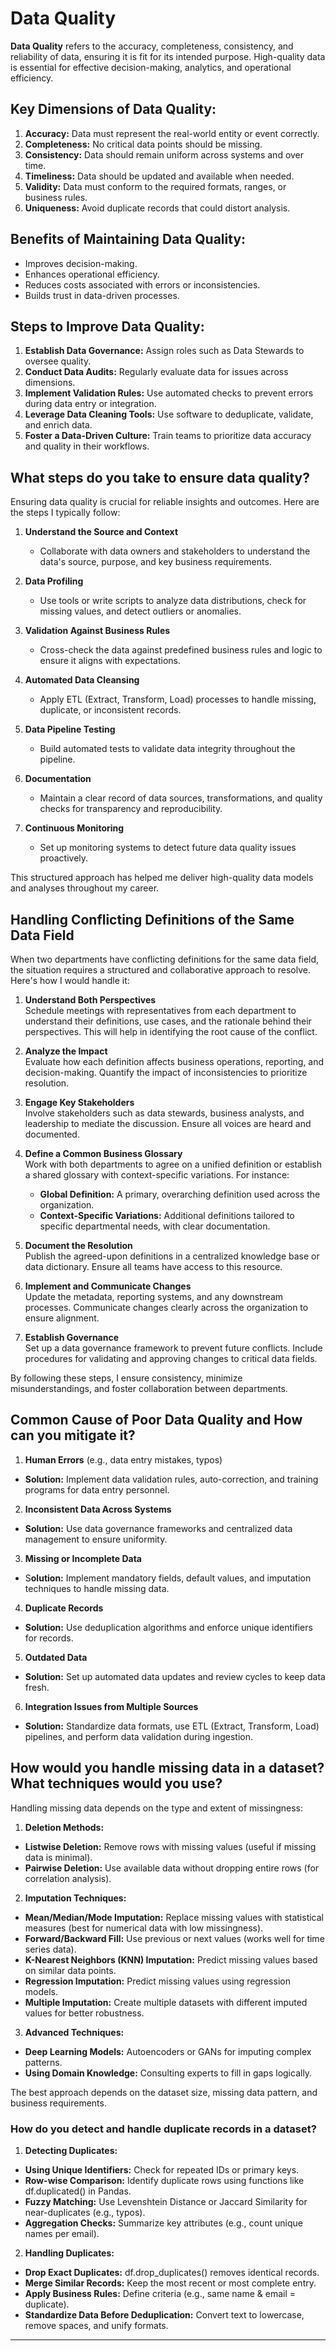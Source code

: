 # Data Quality

**Data Quality** refers to the accuracy, completeness, consistency, and reliability of data, ensuring it is fit for its intended purpose.
High-quality data is essential for effective decision-making, analytics, and operational efficiency.

## Key Dimensions of Data Quality:
1. **Accuracy:** Data must represent the real-world entity or event correctly.
2. **Completeness:** No critical data points should be missing.
3. **Consistency:** Data should remain uniform across systems and over time.
4. **Timeliness:** Data should be updated and available when needed.
5. **Validity:** Data must conform to the required formats, ranges, or business rules.
6. **Uniqueness:** Avoid duplicate records that could distort analysis.

## Benefits of Maintaining Data Quality:
- Improves decision-making.
- Enhances operational efficiency.
- Reduces costs associated with errors or inconsistencies.
- Builds trust in data-driven processes.

## Steps to Improve Data Quality:
1. **Establish Data Governance:** Assign roles such as Data Stewards to oversee quality.
2. **Conduct Data Audits:** Regularly evaluate data for issues across dimensions.
3. **Implement Validation Rules:** Use automated checks to prevent errors during data entry or integration.
4. **Leverage Data Cleaning Tools:** Use software to deduplicate, validate, and enrich data.
5. **Foster a Data-Driven Culture:** Train teams to prioritize data accuracy and quality in their workflows.

## **What steps do you take to ensure data quality?**
Ensuring data quality is crucial for reliable insights and outcomes. Here are the steps I typically follow:

1. **Understand the Source and Context**  
   - Collaborate with data owners and stakeholders to understand the data's source, purpose, and key business requirements.

2. **Data Profiling**  
   - Use tools or write scripts to analyze data distributions, check for missing values, and detect outliers or anomalies.

3. **Validation Against Business Rules**  
   - Cross-check the data against predefined business rules and logic to ensure it aligns with expectations.

4. **Automated Data Cleansing**  
   - Apply ETL (Extract, Transform, Load) processes to handle missing, duplicate, or inconsistent records.

5. **Data Pipeline Testing**  
   - Build automated tests to validate data integrity throughout the pipeline.

6. **Documentation**  
   - Maintain a clear record of data sources, transformations, and quality checks for transparency and reproducibility.

7. **Continuous Monitoring**  
   - Set up monitoring systems to detect future data quality issues proactively.

This structured approach has helped me deliver high-quality data models and analyses throughout my career.

## Handling Conflicting Definitions of the Same Data Field

When two departments have conflicting definitions for the same data field, the situation requires a structured and collaborative approach to resolve. Here's how I would handle it:

1. **Understand Both Perspectives**  
   Schedule meetings with representatives from each department to understand their definitions, use cases, and the rationale behind their perspectives. This will help in identifying the root cause of the conflict.

2. **Analyze the Impact**  
   Evaluate how each definition affects business operations, reporting, and decision-making. Quantify the impact of inconsistencies to prioritize resolution.

3. **Engage Key Stakeholders**  
   Involve stakeholders such as data stewards, business analysts, and leadership to mediate the discussion. Ensure all voices are heard and documented.

4. **Define a Common Business Glossary**  
   Work with both departments to agree on a unified definition or establish a shared glossary with context-specific variations. For instance:
   - **Global Definition:** A primary, overarching definition used across the organization.
   - **Context-Specific Variations:** Additional definitions tailored to specific departmental needs, with clear documentation.

5. **Document the Resolution**  
   Publish the agreed-upon definitions in a centralized knowledge base or data dictionary. Ensure all teams have access to this resource.

6. **Implement and Communicate Changes**  
   Update the metadata, reporting systems, and any downstream processes. Communicate changes clearly across the organization to ensure alignment.

7. **Establish Governance**  
   Set up a data governance framework to prevent future conflicts. Include procedures for validating and approving changes to critical data fields.

By following these steps, I ensure consistency, minimize misunderstandings, and foster collaboration between departments.


## Common Cause of Poor Data Quality and How can you mitigate it?
1. **Human Errors** (e.g., data entry mistakes, typos)
- **Solution:** Implement data validation rules, auto-correction, and training programs for data entry personnel.

2. **Inconsistent Data Across Systems**
- **Solution:** Use data governance frameworks and centralized data management to ensure uniformity.

3. **Missing or Incomplete Data**
- S**olution:** Implement mandatory fields, default values, and imputation techniques to handle missing data.

4. **Duplicate Records**
- **Solution:** Use deduplication algorithms and enforce unique identifiers for records.

5. **Outdated Data**
- **Solution:** Set up automated data updates and review cycles to keep data fresh.

6. **Integration Issues from Multiple Sources**
- **Solution:** Standardize data formats, use ETL (Extract, Transform, Load) pipelines, and perform data validation during ingestion.

## How would you handle missing data in a dataset? What techniques would you use?
Handling missing data depends on the type and extent of missingness:

1. **Deletion Methods:**
- **Listwise Deletion:** Remove rows with missing values (useful if missing data is minimal).
- **Pairwise Deletion:** Use available data without dropping entire rows (for correlation analysis).

2. **Imputation Techniques:**
- **Mean/Median/Mode Imputation:** Replace missing values with statistical measures (best for numerical data with low missingness).
- **Forward/Backward Fill:** Use previous or next values (works well for time series data).
- **K-Nearest Neighbors (KNN) Imputation:** Predict missing values based on similar data points.
- **Regression Imputation:** Predict missing values using regression models.
- **Multiple Imputation:** Create multiple datasets with different imputed values for better robustness.

3. **Advanced Techniques:**
- **Deep Learning Models:** Autoencoders or GANs for imputing complex patterns.
- **Using Domain Knowledge:** Consulting experts to fill in gaps logically.

The best approach depends on the dataset size, missing data pattern, and business requirements.

### How do you detect and handle duplicate records in a dataset?
1. **Detecting Duplicates:**
- **Using Unique Identifiers:** Check for repeated IDs or primary keys.
- **Row-wise Comparison:** Identify duplicate rows using functions like df.duplicated() in Pandas.
- **Fuzzy Matching:** Use Levenshtein Distance or Jaccard Similarity for near-duplicates (e.g., typos).
- **Aggregation Checks:** Summarize key attributes (e.g., count unique names per email).

2. **Handling Duplicates:**
- **Drop Exact Duplicates:** df.drop_duplicates() removes identical records.
- **Merge Similar Records:** Keep the most recent or most complete entry.
- **Apply Business Rules:** Define criteria (e.g., same name & email = duplicate).
- **Standardize Data Before Deduplication:** Convert text to lowercase, remove spaces, and unify formats.

---
